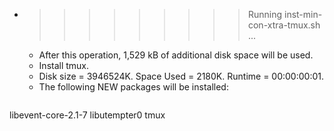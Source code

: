 * >>>>>>>>> Running inst-min-con-xtra-tmux.sh ...
  * After this operation, 1,529 kB of additional disk space will be used.
  * Install tmux.
  * Disk size = 3946524K. Space Used = 2180K. Runtime = 00:00:00:01.
  * The following NEW packages will be installed:
  ```bash
libevent-core-2.1-7 libutempter0 tmux
  ```
